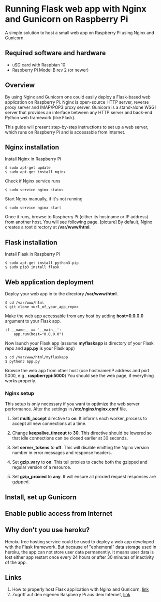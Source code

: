 # Running Flask web app with Nginx and Gunicorn on Raspberry Pi

A simple solution to host a small web app on Raspberry Pi using Nginx and Gunicorn.

## Required software and hardware

- uSD card with Raspbian 10
- Raspberry Pi Model B rev 2 (or newer)

## Overview

By using Nginx and Gunicorn one could easily deploy a Flask-based web application on Raspberry Pi.
Nginx is open-source HTTP server, reverse proxy server and IMAP/POP3 proxy server.
Gunicorn is a stand-alone WSGI server that provides an interface between any HTTP server and back-end Python web framework (like Flask).

This guide will present step-by-step instructions to set up a web server, which runs on Raspberry Pi and is accessable from Internet.

## Nginx installation

Install Nginx in Raspberry Pi

```
$ sudo apt-get update
$ sudo apt-get install nginx
```

Check if Nginx service runs

```
$ sudo service nginx status
```

Start Nginx manually, if it's not running

```
$ sudo service nginx start
```

Once it runs, browse to Raspberry Pi (either its hostname or IP address) from another host.
You will see following page. [picture]
By default, Nginx creates a root directory at **/var/www/html**.

## Flask installation

Install Flask in Raspberry Pi

```
$ sudo apt-get install python3-pip
$ sudo pip3 install flask
```

## Web application deployment

Deploy your web app in to the directory **/var/www/html**.

```
$ cd /var/www/html
$ git clone <url_of_your_app_repo>
```

Make the web app accessable from any host by adding **host=0.0.0.0** argument to your Flask app.

```
if __name__ == '__main__':
    app.run(host="0.0.0.0")
```

Now launch your Flask app (assume **myflaskapp** is directory of your Flask repo and **app.py** is your Flask app)

```
$ cd /var/www/html/myflaskapp
$ python3 app.py
```

Browse the web app from other host (use hostname/IP address and port 5000, e.g., **raspberrypi:5000**)
You should see the web page, if everything works properly.

### Nginx setup

This setup is only necessary if you want to optimize the web server performance.
Alter the settings in **/etc/nginx/nginx.conf** file.

1) Set **multi_accept** directive to **on**. It informs each worker_process to accept all new connections at a time.

2) Change **keepalive_timeout** to **30**. This directive should be lowered so that idle connections can be closed earlier at 30 seconds.

3) Set **server_tokens** to **off**. This will disable emitting the Nginx version number in error messages and response headers.

4) Set **gzip_vary** to **on**. This tell proxies to cache both the gzipped and regular version of a resource.

5) Set **gzip_proxied** to **any**. It will ensure all proxied request responses are gzipped.

## Install, set up Gunicorn

## Enable public access from Internet

## Why don't you use heroku?

Heroku free hosting service could be used to deploy a web app developed with the Flask framework.
But because of "ephemeral" data storage used in heroku, the app can not store user data permanently.
It means user data is lost either app restart once every 24 hours or after 30 minutes of inactivity of the app.

## Links
1. How to properly host Flask application with Nginx and Gunicorn, [link](https://www.e-tinkers.com/2018/08/how-to-properly-host-flask-application-with-nginx-and-guincorn/)
2. Zugriff auf den eigenen Raspberry Pi aus dem Internet, [link](https://buyzero.de/blogs/news/zugriff-auf-den-eigenen-raspberry-pi-aus-dem-internet)
